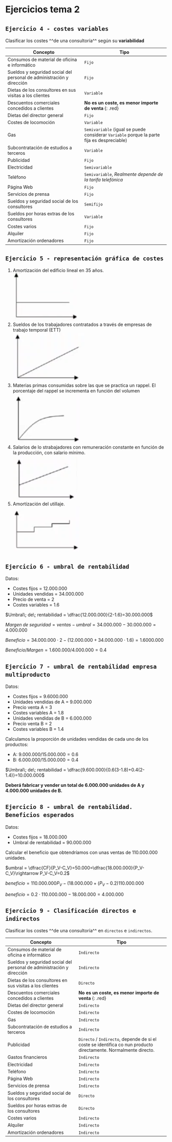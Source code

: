 # Ejercicios tema 2

## `Ejercicio 4 - costes variables`

Clasificar los costes ^^de una consultoría^^ según su **variabilidad**

|Concepto|Tipo|
|--|--|
|Consumos de material de oficina e informático|`Fijo`|
|Sueldos y seguridad social del personal de administración y dirección|`Fijo`|
|Dietas de los consultores en sus visitas a los clientes|`Variable`|
|Descuentos comerciales concedidos a clientes|**No es un coste, es menor importe de venta** {: .red}|
|Dietas del director general|`Fijo`|
|Costes de locomoción|`Variable`|
|Gas|`Semivariable` (igual se puede considerar `Variable` porque la parte fija es despreciable)|
|Subcontratación de estudios a terceros|`Variable`|
|Publicidad|`Fijo`|
|Electricidad|`Semivariable`|
|Teléfono|`Semivariable`, *Realmente depende de la tarifa telefónica*|
|Página Web|`Fijo`|
|Servicios de prensa|`Fijo`|
|Sueldos y seguridad social de los consultores|`Semifijo`|
|Sueldos por horas extras de los consultores|`Variable`|
|Costes varios|`Fijo`|
|Alquiler|`Fijo`|
|Amortización ordenadores|`Fijo`|

## `Ejercicio 5 - representación gráfica de costes`

1. Amortización del edificio lineal en 35 años. <br>![img](../images/tema-2/ej5/grafico-1.png)
2. Sueldos de los trabajadores contratados a través de empresas de trabajo temporal (ETT) <br>![img](../images/tema-2/ej5/grafico-2.png)
3. Materias primas consumidas sobre las que se practica un rappel. El porcentaje del rappel se incrementa en función del volumen<br> ![img](../images/tema-2/ej5/grafico-3.png)
4. Salarios de lo strabajadores con remuneración constante en función de la producción, con salario mínimo. <br>![img](../images/tema-2/ej5/grafico-4.png)
5. Amortización del utillaje. <br>![img](../images/tema-2/ej5/grafico-5.png)

## `Ejercicio 6 - umbral de rentabilidad`

Datos:

- Costes fijos = 12.000.000
- Unidades vendidas = 34.000.000
- Precio de venta = 2
- Costes variables = 1.6

$Umbral\; de\; rentabilidad = \dfrac{12.000.000}{2-1.6}=30.000.000$

$Margen\; de\; seguridad = ventas - umbral = 34.000.000 - 30.000.000 = 4.000.000$

$Beneficio = 34.000.000 \cdot 2 - (12.000.000 + 34.000.000 \cdot 1.6) = 1.6000.000$

$Beneficio / Margen = 1.600.000 / 4.000.000 = 0.4$

## `Ejercicio 7 - umbral de rentabilidad empresa multiproducto`

Datos:

- Costes fijos = 9.6000.000
- Unidades vendidas de A = 9.000.000
- Precio venta A = 3
- Costes variables A = 1.8
- Unidades vendidas de B = 6.000.000
- Precio venta B = 2
- Costes variables B = 1.4

Calculamos la proporción de unidades vendidas de cada uno de los productos:

- A: $9.000.000/15.000.000=0.6$
- B: $6.000.000/15.000.000=0.4$

$Umbral\; de\; rentabilidad = \dfrac{9.600.000}{0.6(3-1.8)+0.4(2-1.4)}=10.000.000$

**Deberá fabricar y vender un total de 6.000.000 unidades de A y 4.000.000 unidades de B.**

## `Ejercicio 8 - umbral de rentabilidad. Beneficios esperados`

Datos:

- Costes fijos = 18.000.000
- Umbral de rentabilidad = 90.000.000

Calcular el beneficio que obtendríamos con unas ventas de 110.000.000 unidades.

$umbral = \dfrac{CF}{P_V-C_V}=50.000=\dfrac{18.000.000}{P_V-C_V}\rightarrow P_V-C_V=0.2$

$beneficio = 110.000.000 P_V - (18.000.000 + (P_V-0.2)110.000.000$

$beneficio = 0.2\cdot 110.000.000 - 18.000.000 = 4.000.000$

## `Ejercicio 9 - Clasificación directos e indirectos`

Clasificar los costes ^^de una consultoría^^ en `directos` e `indirectos`.

|Concepto|Tipo|
|--|--|
|Consumos de material de oficina e informático|`Indirecto`|
|Sueldos y seguridad social del personal de administración y dirección|`Indirecto`|
|Dietas de los consultores en sus visitas a los clientes|`Directo`|
|Descuentos comerciales concedidos a clientes|**No es un coste, es menor importe de venta** {: .red}|
|Dietas del director general|`Indirecto`|
|Costes de locomoción|`Indirecto`|
|Gas|`Indirecto`|
|Subcontratación de estudios a terceros|`Indirecto`|
|Publicidad|`Directo` / `Indirecto`, depende de si el coste se identifica co nun producto directamente. Normalmente directo.|
|Gastos financieros|`Indirecto`|
|Electricidad|`Indirecto`|
|Teléfono|`Indirecto`|
|Página Web|`Indirecto`|
|Servicios de prensa|`Indirecto`|
|Sueldos y seguridad social de los consultores|`Directo`|
|Sueldos por horas extras de los consultores|`Directo`|
|Costes varios|`Indirecto`|
|Alquiler|`Indirecto`|
|Amortización ordenadores|`Indirecto`|
